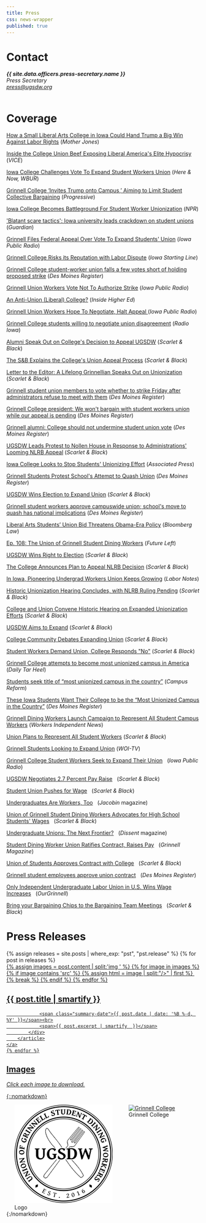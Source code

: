 ```yaml
---
title: Press
css: news-wrapper
published: true
---
```

<h1>Contact</h1>
<address>
<b>{{ site.data.officers.press-secretary.name }}</b>&nbsp;<br>
<i>Press Secretary</i><br>
<a href="mailto:press@ugsdw.org">press@ugsdw.org</a><br>
</address>
<br>

# Coverage

[How a Small Liberal Arts College in Iowa Could Hand Trump a Big Win Against Labor Rights](https://www.motherjones.com/politics/2018/12/grinnell-college-union-nlrb-national-labor-relations-board/) (*Mother Jones*)

[Inside the College Union Beef Exposing Liberal America's Elite Hypocrisy](https://www.vice.com/en_us/article/bje3mq/inside-the-college-union-beef-exposing-liberal-americas-elite-hypocrisy) (*VICE*)

[Iowa College Challenges Vote To Expand Student Workers Union](https://www.wbur.org/hereandnow/2018/12/13/grinnell-college-student-workers-union) (*Here & Now, WBUR*)

[Grinnell College ‘Invites Trump onto Campus,’ Aiming to Limit Student Collective Bargaining](https://progressive.org/dispatches/nlrb-appeal-threatens-student-union-rights-181212/) (*Progressive*)

[Iowa College Becomes Battleground For Student Worker Unionization](https://www.npr.org/2018/12/11/675543037/iowa-college-becomes-battleground-for-student-worker-unionization) (*NPR*)

['Blatant scare tactics': Iowa university leads crackdown on student unions](https://www.theguardian.com/us-news/2018/dec/11/grinnell-college-student-union-appeal-national-labor-relations-board) (*Guardian*)

[Grinnell Files Federal Appeal Over Vote To Expand Students' Union](http://www.iowapublicradio.org/post/grinnell-files-federal-appeal-over-vote-expand-students-union#stream/0) (*Iowa Public Radio*)

[Grinnell College Risks its Reputation with Labor Dispute](https://iowastartingline.com/2018/12/09/grinnell-college-risks-its-reputation-with-labor-dispute/?utm_source=rss&utm_medium=rss&utm_campaign=grinnell-college-risks-its-reputation-with-labor-dispute) (*Iowa Starting Line*)

[Grinnell College student-worker union falls a few votes short of holding proposed strike](https://www.desmoinesregister.com/story/news/2018/12/07/grinnell-college-student-worker-union-strike-protests-ugsdw-national-labor-relations-board/2243801002/) (*Des Moines Register*)

[Grinnell Union Workers Vote Not To Authorize Strike](http://www.iowapublicradio.org/post/grinnell-union-workers-vote-not-authorize-strike) (*Iowa Public Radio*)

[An Anti-Union (Liberal) College?](https://www.insidehighered.com/news/2018/12/07/grinnell-administrators-appeal-student-workers-union) (*Inside Higher Ed*)

[Grinnell Union Workers Hope To Negotiate, Halt Appeal ](http://www.iowapublicradio.org/post/grinnell-union-workers-hope-negotiate-halt-appeal#stream/0) (*Iowa Public Radio*)

[Grinnell College students willing to negotiate union disagreement](https://www.radioiowa.com/2018/12/07/grinnell-college-students-willing-to-negotiate-union-disagreement/) (*Radio Iowa*)

[Alumni Speak Out on College's Decision to Appeal UGSDW](http://www.thesandb.com/news/alumni-speak-out-on-colleges-decision-to-appeal-ugsdw.html) (*Scarlet & Black*)

[The S&B Explains the College's Union Appeal Process](http://www.thesandb.com/news/the-sb-explains-the-colleges-union-appeal-process.html) (*Scarlet & Black*)

[Letter to the Editor: A Lifelong Grinnellian Speaks Out on Unionization](http://www.thesandb.com/article/letter-to-the-editor-a-lifelong-grinnellian-speaks-out-on-unionization.html) (*Scarlet & Black*)

[Grinnell student union members to vote whether to strike Friday after administrators refuse to meet with them](https://www.desmoinesregister.com/story/news/education/2018/12/06/union-grinnell-college-student-workers-unionize-iowa-nlrb-labor-relations-board-university-school/2230009002/) (*Des Moines Register*) 

[Grinnell College president: We won't bargain with student workers union while our appeal is pending](https://www.desmoinesregister.com/story/news/education/2018/12/05/union-grinnell-college-student-workers-unionize-iowa-nlrb-labor-relations-board-university-school/2218061002/) (*Des Moines Register*)

[Grinnell alumni: College should not undermine student union vote](https://www.desmoinesregister.com/story/opinion/columnists/2018/12/03/grinnell-alumni-college-should-not-undermine-student-union-vote-labor-organization-nlrb/2190900002/) (*Des Moines Register*)

[UGSDW Leads Protest to Nollen House in Response to Administrations' Looming NLRB Appeal](http://www.thesandb.com/article/ugsdw-leads-protest-to-nollen-house-in-response-to-administrations-nlrb-appeal.html) (*Scarlet & Black*)

[Iowa College Looks to Stop Students' Unionizing Effort](https://apnews.com/9444e248fd704b8f90bf9fca30532cbc) (*Associated Press*)

[Grinnell Students Protest School's Attempt to Quash Union](https://www.desmoinesregister.com/videos/news/2018/11/30/grinnell-students-protest-schools-attempt-quash-union/2164932002/?fbclid=IwAR0b7xEBRKhW3mVQwHkNqAMILyN52PGm44vJ6Y_lboDY_BStbt8vEoily3g) (*Des Moines Register*)

[UGSDW Wins Election to Expand Union](http://www.thesandb.com/news/ugsdw-wins-election-to-expand-union.html) (*Scarlet & Black*)

[Grinnell student workers approve campuswide union; school's move to quash has national implications](https://www.desmoinesregister.com/story/news/education/2018/11/29/union-grinnell-college-student-workers-unionize-iowa-nlrb-labor-relations-board-university-school/2143732002/) (*Des Moines Register*)

[Liberal Arts Students’ Union Bid Threatens Obama-Era Policy](https://news.bloomberglaw.com/daily-labor-report/liberal-arts-students-union-bid-threatens-obama-era-policy) (*Bloomberg Law*)

[Ep. 108: The Union of Grinnell Student Dining Workers](http://www.futureleft.org/home/2018/11/14/ep-108-the-union-of-grinnell-student-dining-workers-ft-sam-xu) (*Future Left*)

[UGSDW Wins Right to Election](http://www.thesandb.com/news/ugsdw-wins-right-to-election.html) (*Scarlet & Black*)

[The College Announces Plan to Appeal NLRB Decision](http://www.thesandb.com/article/the-college-announces-plans-to-appeal-nlrb-decision.html) (*Scarlet & Black*)

[In Iowa, Pioneering Undergrad Workers Union Keeps Growing](http://labornotes.org/2018/11/iowa-pioneering-undergrad-workers-union-keeps-growing) (*Labor Notes*)

[Historic Unionization Hearing Concludes, with NLRB Ruling Pending](http://www.thesandb.com/article/historic-unionization-hearing-concludes-with-nlrb-ruling-pending.html) (*Scarlet & Black*)

[College and Union Convene Historic Hearing on Expanded Unionization Efforts](http://www.thesandb.com/article/college-and-union-convene-historic-hearing-on-expanded-unionization-efforts.html?fbclid=IwAR0uJfV1xiYYxiobpxZbxRacxStYCsIkKjyKSXu58F0MIo9Ki2dSHmwN1DQ) (*Scarlet & Black*)

[UGSDW Aims to Expand](http://www.thesandb.com/article/ugsdw-aims-to-expand.html) (*Scarlet & Black*)

[College Community Debates Expanding Union](http://www.thesandb.com/article/college-community-debates-expanding-union.html) (*Scarlet & Black*)

[Student Workers Demand Union, College Responds "No"](http://www.thesandb.com/news/student-workers-demand-union-college-responds-no.html) (*Scarlet & Black*)

[Grinnell College attempts to become most unionized campus in America](http://www.dailytarheel.com/article/2017/10/grinnell-college-attempts-to-become-most-unionized-campus-in-america) (*Daily Tar Heel*)

<a href="https://www.campusreform.org/?ID=9865">Students seek title of &ldquo;most unionized campus in the country&rdquo;</a> 
(<i>Campus Reform</i>)<br>

<a href="http://www.desmoinesregister.com/story/news/education/2017/09/25/these-iowa-students-want-their-college-most-unionized-campus-country/692777001/">These Iowa Students Want Their College to be the &ldquo;Most Unionized Campus in the Country&rdquo;</a>
(<i>Des Moines Register</i>)<br>

<a href="http://laborradio.org/2017/09/24/grinnell-dining-workers-launch-campaign-to-represent-all-student-campus-workers/">Grinnell Dining Workers Launch Campaign to Represent All Student Campus Workers</a>
(<i>Workers Independent News</i>)<br>

<a href="http://www.thesandb.com/news/union-plans-to-represent-all-student-workers.html">Union Plans to Represent All Student Workers</a>
(<i>Scarlet & Black</i>)<br>

<a href="http://www.weareiowa.com/news/local-news/grinnell-students-looking-to-expand-union/815816767">Grinnell Students Looking to Expand Union</a>
(<i>WOI-TV</i>)<br>

<a href="http://iowapublicradio.org/post/grinnell-college-student-workers-seek-expand-their-union">Grinnell College Student Workers Seek to Expand Their Union</a>&nbsp;&nbsp;
(<i>Iowa Public Radio</i>)<br>

<a href="http://www.thesandb.com/article/ugsdw-negotiates-2-7-percent-pay-raise.html">UGSDW Negotiates 2.7 Percent Pay Raise</a>&nbsp;&nbsp;
(<i>Scarlet & Black</i>)<br>

<a href="http://www.thesandb.com/article/student-union-pushes-for-wage.html">Student Union Pushes for Wage</a>&nbsp;&nbsp;
(<i>Scarlet & Black</i>)<br>

<a href="https://jacobinmag.com/2017/08/unions-campus-higher-education-organizing-college-students">Undergraduates Are Workers, Too</a>&nbsp;&nbsp;
(<i>Jacobin</i> magazine)<br>

<a href="http://www.thesandb.com/article/union-of-grinnell-student-dining-workers-advocates-for-high-school-students-wages.html">Union of Grinnell Student Dining Workers Advocates for High School Students' Wages</a>&nbsp;&nbsp;
(<i>Scarlet & Black</i>)<br>

<a href="https://www.dissentmagazine.org/blog/undergraduate-unions-student-labor-organizing-fight-for-15">Undergraduate Unions: The Next Frontier?</a>&nbsp;&nbsp;
(<i>Dissent</i> magazine)<br>

<a href="https://www.grinnell.edu/news/student-dining-worker-union-ratifies-contract-raises-pay">Student Dining Worker Union Ratifies Contract, Raises Pay</a>&nbsp;&nbsp;
(<i>Grinnell Magazine</i>)<br>

<a href="http://www.thesandb.com/news/union-of-students-approves-contract-with-college.html">Union of Students Approves Contract with College</a>&nbsp;&nbsp;
(<i>Scarlet & Black</i>)<br>

<a href="http://www.desmoinesregister.com/story/news/local/grinnell/2016/09/28/grinnell-student-employees-approve-union-contract/91146814/">Grinnell student employees approve union contract</a>&nbsp;&nbsp;
(<i>Des Moines Register</i>)<br>

<a href="http://ourgrinnell.com/only-independent-undergraduate-labor-union-in-u-s-wins-wage-increases/">Only Independent Undergraduate Labor Union in U.S. Wins Wage Increases</a>&nbsp;&nbsp;
(<i>OurGrinnell</i>)<br>

<a href="http://www.thesandb.com/features/bring-your-bargaining-chips-to-the-bargaining-team-meetings.html">Bring your Bargaining Chips to the Bargaining Team Meetings</a>&nbsp;&nbsp;
(<i>Scarlet & Black</i>)<br>


# Press Releases

<div class="post-container">
    {% assign releases = site.posts | where_exp: "pst", "pst.release" %}
    {% for post in releases %}
    <a href="{{ post.url }}">
        <article>
            <div class="img-wrapper">
                {% assign images = post.content | split:'img ' %} 
                {% for image in images %}
                    {% if image contains 'src' %}
                        {% assign html = image | split:"/>" | first %}
                        <img {{ html  }} />
                        {% break %}
                    {% endif %}
                {% endfor %}
            </div>
            <div class="content-wrapper">
                <h2>
                    {{ post.title | smartify }}
                </h2>

                <span class="summary-date">{{ post.date | date: '%B %-d, %Y' }}</span><br>
                <span>{{ post.excerpt | smartify  }}</span>
            </div>
        </article>
    </a>
    {% endfor %}
</div>

# Images
_Click each image to download._

{::nomarkdown}
<div class="columns">
    <div>
        <a href="/assets/logo_large.png" download="ugsdw_logo.png">          
            <img alt="UGSDW logo" src="/assets/logo_large.png" width=256>            
        </a> <br>
        Logo
    </div><br>
    <!--
    <div>
        <a href="/assets/news/expansion_watching.jpg" download="ugsdw_expansion_2017.jpg">          
          <img alt="2017 UGSDW Expansion Campaign Announcement" src="/assets/news/expansion_watching.jpg" width=360>
        </a> <br>
        Expansion campaign announcement, September 2017
    </div><br>
    <div>
        <a href="/assets/temp-front-picture.jpg" download="ugsdw_equal_wage_protest.jpg">          
            <img alt="Equal Wage Protest" src="/assets/temp-front-picture.jpg" width=360>            
        </a> <br>
        Equal wage protest, April 2017
    </div><br>
    <div>
        <a href="/assets/mtg_1_edited.jpg" download="ugsdw_contract_ratification_2016.jpg">          
            <img alt="2016 UGSDW Contract Ratification Meeting" src="/assets/mtg_1_edited.jpg" width=360>            
        </a> <br>
        2016 contract ratification meeting
    </div><br>
    <div>
        <a href="/assets/bargaining_team.jpg" download="ugsdw_bargaining_team_2016.jpg">          
            <img alt="2016 UGSDW Bargaining Team" src="/assets/bargaining_team.jpg" width=360>          
        </a> <br>
        2016 contract bargaining team
    </div><br>
-->
    <div>
        <a href="/assets/front-picture.jpg" download="grinnell_college.jpg">          
            <img alt="Grinnell College" src="/assets/front-picture.jpg" width=360>            
        </a> <br>
        Grinnell College
    </div><br>
</div>
{:/nomarkdown}
